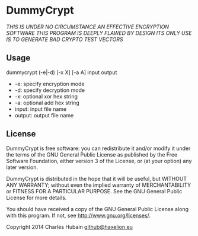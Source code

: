 # DummyCrypt #

*THIS IS UNDER NO CIRCUMSTANCE AN EFFECTIVE ENCRYPTION SOFTWARE*
*THIS PROGRAM IS DEEPLY FLAWED BY DESIGN*
*ITS ONLY USE IS TO GENERATE BAD CRYPTO TEST VECTORS*

## Usage ##

dummycrypt (-e|-d) [-x X] [-a A] input output

* -e: specify encryption mode
* -d: specify decryption mode
* -x: optional xor hex string
* -a: optional add hex string
* input: input file name
* output: output file name

## License ##

DummyCrypt is free software: you can redistribute it and/or modify
it under the terms of the GNU General Public License as published by
the Free Software Foundation, either version 3 of the License, or
(at your option) any later version.

DummyCrypt is distributed in the hope that it will be useful,
but WITHOUT ANY WARRANTY; without even the implied warranty of
MERCHANTABILITY or FITNESS FOR A PARTICULAR PURPOSE.  See the
GNU General Public License for more details.

You should have received a copy of the GNU General Public License
along with this program.  If not, see <http://www.gnu.org/licenses/>.

Copyright 2014 Charles Hubain <github@haxelion.eu>

